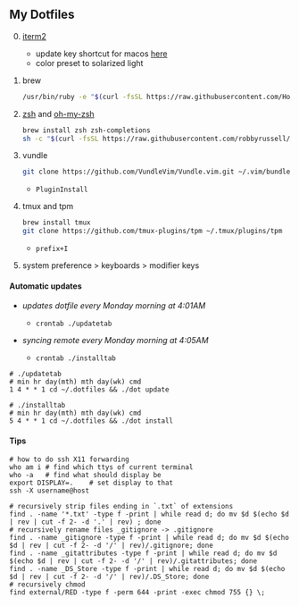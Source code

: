 ## My Dotfiles

0. [iterm2](https://www.iterm2.com/)
    + update key shortcut for macos [here](https://stackoverflow.com/questions/6205157/iterm-2-how-to-set-keyboard-shortcuts-to-jump-to-beginning-end-of-line)
    + color preset to solarized light

1. brew
    ```sh
    /usr/bin/ruby -e "$(curl -fsSL https://raw.githubusercontent.com/Homebrew/install/master/install)"
    ```


2. [zsh](https://github.com/robbyrussell/oh-my-zsh/wiki/Installing-ZSH) and [oh-my-zsh](https://github.com/robbyrussell/oh-my-zsh)
    ```sh
    brew install zsh zsh-completions 
    sh -c "$(curl -fsSL https://raw.githubusercontent.com/robbyrussell/oh-my-zsh/master/tools/install.sh)"
    ```


3. vundle
    ```sh
    git clone https://github.com/VundleVim/Vundle.vim.git ~/.vim/bundle/Vundle.vim  
    ```
    + `PluginInstall`

4. tmux and tpm
    ```sh
    brew install tmux
    git clone https://github.com/tmux-plugins/tpm ~/.tmux/plugins/tpm
    ```
    + `prefix+I`

5. system preference > keyboards > modifier keys


#### Automatic updates

+ _updates dotfile every Monday morning at 4:01AM_
    + `crontab ./updatetab`

+ _syncing remote every Monday morning at 4:05AM_ 
    + `crontab ./installtab`

```
# ./updatetab
# min hr day(mth) mth day(wk) cmd
1 4 * * 1 cd ~/.dotfiles && ./dot update

# ./installtab
# min hr day(mth) mth day(wk) cmd
5 4 * * 1 cd ~/.dotfiles && ./dot install
```


#### Tips

```
# how to do ssh X11 forwarding 
who am i # find which ttys of current terminal
who -a   # find what should display be
export DISPLAY=.    # set display to that
ssh -X username@host
```

```
# recursively strip files ending in `.txt` of extensions
find . -name '*.txt' -type f -print | while read d; do mv $d $(echo $d | rev | cut -f 2- -d '.' | rev) ; done
# recursively rename files _gitignore -> .gitignore
find . -name _gitignore -type f -print | while read d; do mv $d $(echo $d | rev | cut -f 2- -d '/' | rev)/.gitignore; done
find . -name _gitattributes -type f -print | while read d; do mv $d $(echo $d | rev | cut -f 2- -d '/' | rev)/.gitattributes; done
find . -name _DS_Store -type f -print | while read d; do mv $d $(echo $d | rev | cut -f 2- -d '/' | rev)/.DS_Store; done
# recursively chmod
find external/RED -type f -perm 644 -print -exec chmod 755 {} \;
```
